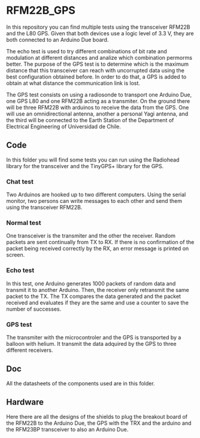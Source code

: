# RFM22B_GPS
In this repository you can find multiple tests using the transceiver RFM22B and the L80 GPS. Given that both devices use a logic level of 3.3 V, they are both connected to an Arduino Due board. 

The echo test is used to try different combinations of bit rate and modulation at different distances and analize which combination permorms better. The purpose of the GPS test is to determine which is the maximum distance that this transceiver can reach with uncorrupted data using the best configuration obtained before. In order to do that, a GPS is added to obtain at what distance the communication link is lost.

The GPS test consists on using a radiosonde to transport one Arduino Due, one GPS L80 and one RFM22B acting as a transmiter. On the ground there will be three RFM22B with arduinos to receive the data from the GPS. One will use an omnidirectional antenna, another a personal Yagi antenna, and the third will be connected to the Earth Station of the Department of Electrical Engineering of Universidad de Chile.

## Code
In this folder you will find some tests you can run using the Radiohead library for the transceiver and the TinyGPS+ library for the GPS.

### Chat test
Two Arduinos are hooked up to two different computers. Using the serial monitor, two persons can write messages to each other and send them using the transceiver RFM22B.

### Normal test
One transceiver is the transmiter and the other the receiver. Random packets are sent continually from TX to RX. If there is no confirmation of the packet being received correctly by the RX, an error message is printed on screen.

### Echo test
In this test, one Arduino generates 1000 packets of random data and transmit it to another Arduino. Then, the receiver only retransmit the same packet to the TX. The TX compares the data generated and the packet received and evaluates if they are the same and use a counter to save the number of successes.
 
### GPS test

The transmiter with the microcontroler and the GPS is transported by a balloon with helium. It transmit the data adquired by the GPS to three different receivers.

## Doc
All the datasheets of the components used are in this folder.

## Hardware
Here there are all the designs of the shields to plug the breakout board of the RFM22B to the Arduino Due, the GPS with the TRX and the arduino and the RFM23BP transceiver to also an Arduino Due.
